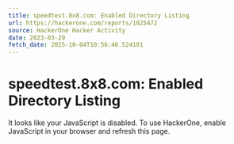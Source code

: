 ```yaml
---
title: speedtest.8x8.com: Enabled Directory Listing
url: https://hackerone.com/reports/1825472
source: HackerOne Hacker Activity
date: 2023-03-29
fetch_date: 2025-10-04T10:56:46.524101
---
```


# speedtest.8x8.com: Enabled Directory Listing

It looks like your JavaScript is disabled. To use HackerOne, enable JavaScript in your browser and refresh this page.